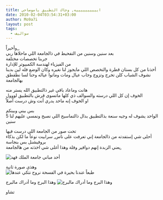 ```yaml
---
title: اييييييييييه, وجاك التطبيق ياموصاحي
date: 2010-02-04T03:54:31+03:00
author: Mo9a7i
layout: post
tags:
  - سواليف
---
```

وأخيراً,,  
بعد سنين وسنين من التفحيط في ذالجامعة اللي ماحلاها ربي  
جربنا تخصصات مختلفة  
من الفيزياء لهندسة الكمبيوتر للإدارة  
أخذنا من كل بستان قطرة والتخصص اللي مايجوز لنا نغيره وكان الوضع فله لين بدينا نشوف الشباب كلن تخرج وتزوج وجاب عيال ومات وماتوا عياله وحنا لسا نطقطق بهالجامعة

هانت وماعاد باقي غير ذالتطبيق الله يستر منه  
الخوف إن كل اللي درسته والسوالف ذي كلها ماتسوى قرش بالتطبيق لووول  
او الخوف إنه ماحد يدري أنت وش درست أصلاً

بس بيني وبينكم  
الواحد يشوف له وجيه سنعة بذالتطبيق بدال ذالتماسيح اللي نصبح ونمسي عليهم لنا 5 سنين

تحت صور من الجامعة اللي درست فيها  
أحلى شي إستفدته من ذالجامعة إني تعرفت على ناس, سرابيت نوعاً ما لكن بذكاء  
بروفيشنل بس بنجاسة  
يعني الزبدة إنهم دوافير وفلة وهذا أغلى شي اخذته من هالجامعة,  

![أحد مباني جامعة الملك فهد](http://fc06.deviantart.net/fs28/i/2008/166/d/4/KFUPM_Blg__4_by_ammorsy.jpg)

وهذي صورة ثانية  
![طبعاً عندنا بحيرة في الفسحة نروح نتكي عندها](http://fc06.deviantart.net/fs70/f/2010/012/0/5/KFUPM_by_A91.jpg)

وهذا البرج وما أدراك مالبرج
![وهذا البرج وما أدراك مالبرج](http://fc01.deviantart.net/fs30/i/2008/166/e/d/KFUPM_Tower_2_by_ammorsy.jpg)

تشاو
